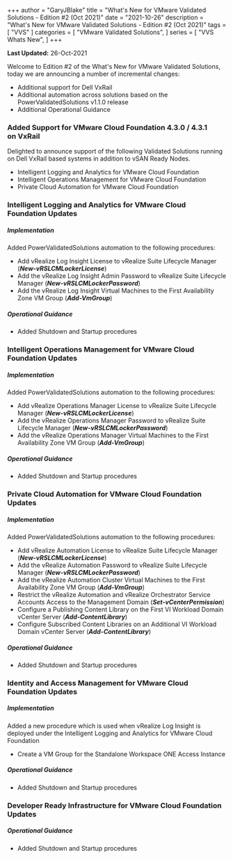 +++
author = "GaryJBlake"
title = "What's New for VMware Validated Solutions - Edition #2 (Oct 2021)"
date = "2021-10-26"
description = "What's New for VMware Validated Solutions - Edition #2 (Oct 2021)"
tags = [
    "VVS"
]
categories = [
    "VMware Validated Solutions",
]
series = [
    "VVS Whats New",
]
+++

**Last Updated:** 26-Oct-2021

Welcome to Edition #2 of the What's New for VMware Validated Solutions, today we are announcing a number of incremental changes:

* Additional support for Dell VxRail
* Additional automation across solutions based on the PowerValidatedSolutions v1.1.0 release
* Additional Operational Guidance

### Added Support for VMware Cloud Foundation 4.3.0 / 4.3.1 on VxRail
Delighted to announce support of the following Validated Solutions running on Dell VxRail based systems in addition to vSAN Ready Nodes.

* Intelligent Logging and Analytics for VMware Cloud Foundation
* Intelligent Operations Management for VMware Cloud Foundation
* Private Cloud Automation for VMware Cloud Foundation

### Intelligent Logging and Analytics for VMware Cloud Foundation Updates

##### Implementation
Added PowerValidatedSolutions automation to the following procedures:

* Add vRealize Log Insight License to vRealize Suite Lifecycle Manager (***New-vRSLCMLockerLicense***)
* Add the vRealize Log Insight Admin Password to vRealize Suite Lifecycle Manager (***New-vRSLCMLockerPassword***)
* Add the vRealize Log Insight Virtual Machines to the First Availability Zone VM Group (***Add-VmGroup***)

##### Operational Guidance
* Added Shutdown and Startup procedures

### Intelligent Operations Management for VMware Cloud Foundation Updates

##### Implementation
Added PowerValidatedSolutions automation to the following procedures:

* Add vRealize Operations Manager License to vRealize Suite Lifecycle Manager (***New-vRSLCMLockerLicense***)
* Add the vRealize Operations Manager Password to vRealize Suite Lifecycle Manager (***New-vRSLCMLockerPassword***)
* Add the vRealize Operations Manager Virtual Machines to the First Availability Zone VM Group (***Add-VmGroup***)

##### Operational Guidance
* Added Shutdown and Startup procedures

### Private Cloud Automation for VMware Cloud Foundation Updates

##### Implementation
Added PowerValidatedSolutions automation to the following procedures:

* Add vRealize Automation License to vRealize Suite Lifecycle Manager (***New-vRSLCMLockerLicense***)
* Add the vRealize Automation Password to vRealize Suite Lifecycle Manager (***New-vRSLCMLockerPassword***)
* Add the vRealize Automation Cluster Virtual Machines to the First Availability Zone VM Group (***Add-VmGroup***)
* Restrict the vRealize Automation and vRealize Orchestrator Service Accounts Access to the Management Domain (***Set-vCenterPermission***)
* Configure a Publishing Content Library on the First VI Workload Domain vCenter Server (***Add-ContentLibrary***)
* Configure Subscribed Content Libraries on an Additional VI Workload Domain vCenter Server (***Add-ContentLibrary***)

##### Operational Guidance
* Added Shutdown and Startup procedures

### Identity and Access Management for VMware Cloud Foundation Updates

##### Implementation
Added a new procedure which is used when vRealize Log Insight is deployed under the Intelligent Logging and Analytics for VMware Cloud Foundation

* Create a VM Group for the Standalone Workspace ONE Access Instance

##### Operational Guidance
* Added Shutdown and Startup procedures

### Developer Ready Infrastructure for VMware Cloud Foundation Updates
##### Operational Guidance
* Added Shutdown and Startup procedures